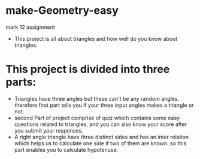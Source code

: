 # make-Geometry-easy
mark 12 assignment

- This project is all about triangles and how well do you know about triangles.
# This project is divided into three parts:
-  Triangles have three angles but these can't be any random angles. therefore first part tells you if your three input angles makes a triangle or not.
- second Part of project comprise of quiz which contains some easy questions related to triangles. and you can also know your score after you submit your responses.
- A right angle triangle have three distinct sides and has an inter relation which helps us to calculate one side if two of them are known. so this part enables you to calculate hypotenuse.
